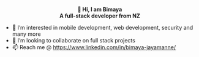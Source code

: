 <p align="center">
  <strong>👋 Hi, I am Bimaya</strong><br>
  <strong>A full-stack developer from NZ</strong>
</p>
                                      
- 👀 I’m interested in mobile development, web development, security and many more
- 💞️ I’m looking to collaborate on  full stack projects
- 📫 Reach me @ https://www.linkedin.com/in/bimaya-jayamanne/



